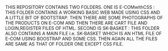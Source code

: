 THIS REPOSITORY CONTAINS TWO FOLDERS.
ONE IS E-COMwithCSS : THIS FOLDER CONTAINS A WORKING BASIC WEB MADE USING CSS AND A LITTLE BIT OF BOOTSTRAP. THEN THERE ARE SOME PHOTOGRAPHS OF THE PRODUCTS ON E-COM AND THEN THERE ARE CART FILE AND LOGIN,REGISTER FILES OF HTML.
SECOND IS SK-BASKET : THIS FOLDER ALSO CONTAINS A MAIN FILE i.e. SK-BASKET WHICH IS AN HTML FILE OF E-COM USING BOOSTRAP AND SOME CSS. THEN AGAIN ALL THE FILES ARE SAME AS THAT OF FOLDER ONE EXCEPT CSS FILE.
